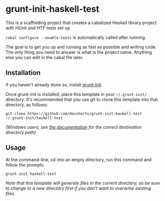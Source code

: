 # grunt-init-haskell-test

This is a scaffolding project that creates a cabalized Haskell library project with HUnit and HTF tests set up

`cabal configure --enable-tests` is automatically called after running.

The goal is to get you up and running as fast as possible and writing code.  The only thing you need to answer is 
what is the project name. Anything else you can edit in the cabal file later.

[grunt-init]: http://gruntjs.com/project-scaffolding

## Installation
If you haven't already done so, install [grunt-init][].

Once grunt-init is installed, place this template in your `~/.grunt-init/` directory. It's recommended that you use git to clone this template into that directory, as follows:

```
git clone https://github.com/devshorts/grunt-init-haskell-test ~/.grunt-init/haskell-test
```

_(Windows users, see [the documentation][grunt-init] for the correct destination directory path)_

## Usage

At the command-line, cd into an empty directory, run this command and follow the prompts.

```
grunt-init haskell-test
```

_Note that this template will generate files in the current directory, so be sure to change to a new directory first if you don't want to overwrite existing files._
